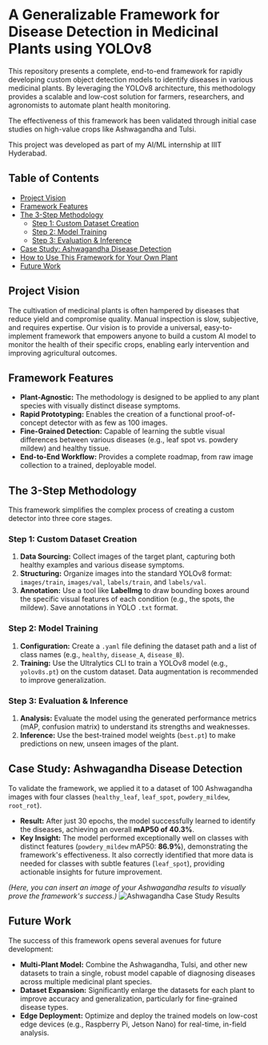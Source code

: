 # A Generalizable Framework for Disease Detection in Medicinal Plants using YOLOv8

This repository presents a complete, end-to-end framework for rapidly developing custom object detection models to identify diseases in various medicinal plants. By leveraging the YOLOv8 architecture, this methodology provides a scalable and low-cost solution for farmers, researchers, and agronomists to automate plant health monitoring.

The effectiveness of this framework has been validated through initial case studies on high-value crops like Ashwagandha and Tulsi.

This project was developed as part of my AI/ML internship at IIIT Hyderabad.

## Table of Contents
- [Project Vision](#project-vision)
- [Framework Features](#framework-features)
- [The 3-Step Methodology](#the-3-step-methodology)
  - [Step 1: Custom Dataset Creation](#step-1-custom-dataset-creation)
  - [Step 2: Model Training](#step-2-model-training)
  - [Step 3: Evaluation & Inference](#step-3-evaluation--inference)
- [Case Study: Ashwagandha Disease Detection](#case-study-ashwagandha-disease-detection)
- [How to Use This Framework for Your Own Plant](#how-to-use-this-framework-for-your-own-plant)
- [Future Work](#future-work)

## Project Vision

The cultivation of medicinal plants is often hampered by diseases that reduce yield and compromise quality. Manual inspection is slow, subjective, and requires expertise. Our vision is to provide a universal, easy-to-implement framework that empowers anyone to build a custom AI model to monitor the health of their specific crops, enabling early intervention and improving agricultural outcomes.

## Framework Features

- **Plant-Agnostic:** The methodology is designed to be applied to any plant species with visually distinct disease symptoms.
- **Rapid Prototyping:** Enables the creation of a functional proof-of-concept detector with as few as 100 images.
- **Fine-Grained Detection:** Capable of learning the subtle visual differences between various diseases (e.g., leaf spot vs. powdery mildew) and healthy tissue.
- **End-to-End Workflow:** Provides a complete roadmap, from raw image collection to a trained, deployable model.

## The 3-Step Methodology

This framework simplifies the complex process of creating a custom detector into three core stages.

### Step 1: Custom Dataset Creation
1.  **Data Sourcing:** Collect images of the target plant, capturing both healthy examples and various disease symptoms.
2.  **Structuring:** Organize images into the standard YOLOv8 format: `images/train`, `images/val`, `labels/train`, and `labels/val`.
3.  **Annotation:** Use a tool like **LabelImg** to draw bounding boxes around the specific visual features of each condition (e.g., the spots, the mildew). Save annotations in YOLO `.txt` format.

### Step 2: Model Training
1.  **Configuration:** Create a `.yaml` file defining the dataset path and a list of class names (e.g., `healthy`, `disease_A`, `disease_B`).
2.  **Training:** Use the Ultralytics CLI to train a YOLOv8 model (e.g., `yolov8s.pt`) on the custom dataset. Data augmentation is recommended to improve generalization.

### Step 3: Evaluation & Inference
1.  **Analysis:** Evaluate the model using the generated performance metrics (mAP, confusion matrix) to understand its strengths and weaknesses.
2.  **Inference:** Use the best-trained model weights (`best.pt`) to make predictions on new, unseen images of the plant.

## Case Study: Ashwagandha Disease Detection

To validate the framework, we applied it to a dataset of 100 Ashwagandha images with four classes (`healthy_leaf`, `leaf_spot`, `powdery_mildew`, `root_rot`).

- **Result:** After just 30 epochs, the model successfully learned to identify the diseases, achieving an overall **mAP50 of 40.3%**.
- **Key Insight:** The model performed exceptionally well on classes with distinct features (`powdery_mildew` mAP50: **86.9%**), demonstrating the framework's effectiveness. It also correctly identified that more data is needed for classes with subtle features (`leaf_spot`), providing actionable insights for future improvement.

*(Here, you can insert an image of your Ashwagandha results to visually prove the framework's success.)*
![Ashwagandha Case Study Results](path/to/your/prediction_image.jpg)



## Future Work

The success of this framework opens several avenues for future development:
- **Multi-Plant Model:** Combine the Ashwagandha, Tulsi, and other new datasets to train a single, robust model capable of diagnosing diseases across multiple medicinal plant species.
- **Dataset Expansion:** Significantly enlarge the datasets for each plant to improve accuracy and generalization, particularly for fine-grained disease types.
- **Edge Deployment:** Optimize and deploy the trained models on low-cost edge devices (e.g., Raspberry Pi, Jetson Nano) for real-time, in-field analysis.
